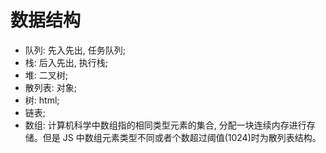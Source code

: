 # 数据结构
- 队列: 先入先出, 任务队列;
- 栈: 后入先出, 执行栈;
- 堆: 二叉树;
- 散列表: 对象;
- 树: html;
- 链表;
- 数组: 计算机科学中数组指的相同类型元素的集合, 分配一块连续内存进行存储。但是 JS 中数组元素类型不同或者个数超过阈值(1024)时为散列表结构。
